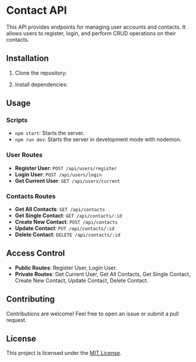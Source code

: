 # Contact API

This API provides endpoints for managing user accounts and contacts. It allows users to register, login, and perform CRUD operations on their contacts.

## Installation

1. Clone the repository:

2. Install dependencies:

## Usage

### Scripts

- `npm start`: Starts the server.
- `npm run dev`: Starts the server in development mode with nodemon.

### User Routes

- **Register User**: `POST /api/users/register`
- **Login User**: `POST /api/users/login`
- **Get Current User**: `GET /api/users/current`

### Contacts Routes

- **Get All Contacts**: `GET /api/contacts`
- **Get Single Contact**: `GET /api/contacts/:id`
- **Create New Contact**: `POST /api/contacts`
- **Update Contact**: `PUT /api/contacts/:id`
- **Delete Contact**: `DELETE /api/contacts/:id`

## Access Control

- **Public Routes**: Register User, Login User.
- **Private Routes**: Get Current User, Get All Contacts, Get Single Contact, Create New Contact, Update Contact, Delete Contact.

## Contributing

Contributions are welcome! Feel free to open an issue or submit a pull request.

## License

This project is licensed under the [MIT License](LICENSE).
